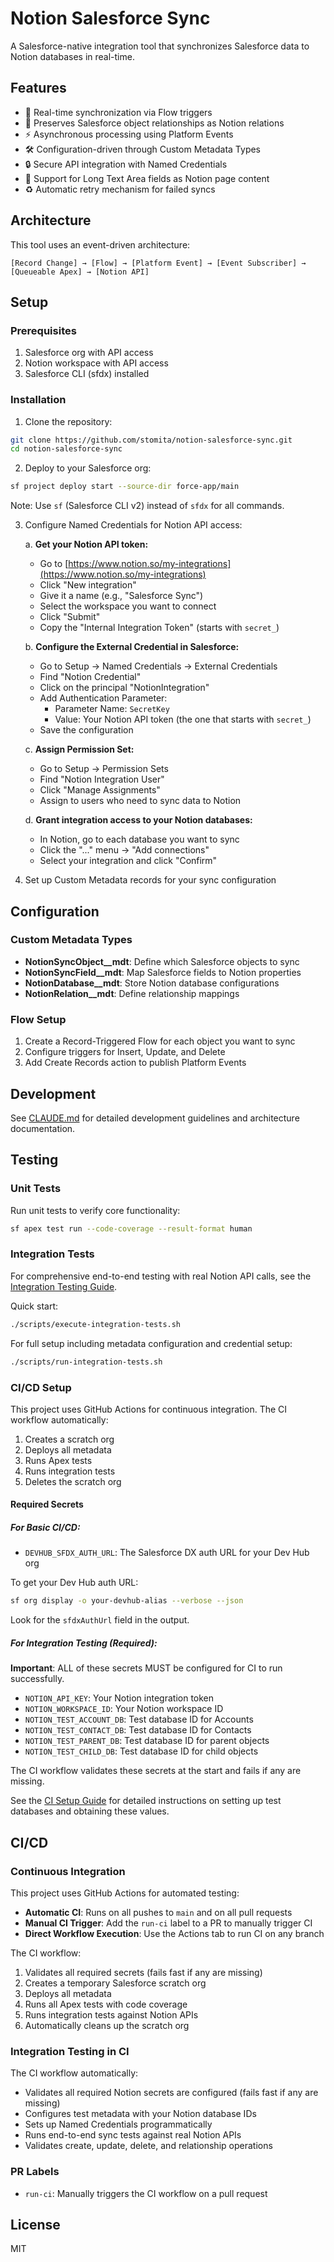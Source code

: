 # Notion Salesforce Sync

A Salesforce-native integration tool that synchronizes Salesforce data to Notion databases in real-time.

## Features

- 🔄 Real-time synchronization via Flow triggers
- 🔗 Preserves Salesforce object relationships as Notion relations
- ⚡ Asynchronous processing using Platform Events
- 🛠️ Configuration-driven through Custom Metadata Types
- 🔒 Secure API integration with Named Credentials
- 📝 Support for Long Text Area fields as Notion page content
- ♻️ Automatic retry mechanism for failed syncs

## Architecture

This tool uses an event-driven architecture:

```
[Record Change] → [Flow] → [Platform Event] → [Event Subscriber] → [Queueable Apex] → [Notion API]
```

## Setup

### Prerequisites

1. Salesforce org with API access
2. Notion workspace with API access
3. Salesforce CLI (sfdx) installed

### Installation

1. Clone the repository:
```bash
git clone https://github.com/stomita/notion-salesforce-sync.git
cd notion-salesforce-sync
```

2. Deploy to your Salesforce org:
```bash
sf project deploy start --source-dir force-app/main
```

Note: Use `sf` (Salesforce CLI v2) instead of `sfdx` for all commands.

3. Configure Named Credentials for Notion API access:

   a. **Get your Notion API token:**
   - Go to [https://www.notion.so/my-integrations](https://www.notion.so/my-integrations)
   - Click "New integration"
   - Give it a name (e.g., "Salesforce Sync")
   - Select the workspace you want to connect
   - Click "Submit"
   - Copy the "Internal Integration Token" (starts with `secret_`)

   b. **Configure the External Credential in Salesforce:**
   - Go to Setup → Named Credentials → External Credentials
   - Find "Notion Credential"
   - Click on the principal "NotionIntegration"
   - Add Authentication Parameter:
     - Parameter Name: `SecretKey`
     - Value: Your Notion API token (the one that starts with `secret_`)
   - Save the configuration

   c. **Assign Permission Set:**
   - Go to Setup → Permission Sets
   - Find "Notion Integration User"
   - Click "Manage Assignments"
   - Assign to users who need to sync data to Notion

   d. **Grant integration access to your Notion databases:**
   - In Notion, go to each database you want to sync
   - Click the "..." menu → "Add connections"
   - Select your integration and click "Confirm"

4. Set up Custom Metadata records for your sync configuration

## Configuration

### Custom Metadata Types

- **NotionSyncObject__mdt**: Define which Salesforce objects to sync
- **NotionSyncField__mdt**: Map Salesforce fields to Notion properties
- **NotionDatabase__mdt**: Store Notion database configurations
- **NotionRelation__mdt**: Define relationship mappings

### Flow Setup

1. Create a Record-Triggered Flow for each object you want to sync
2. Configure triggers for Insert, Update, and Delete
3. Add Create Records action to publish Platform Events

## Development

See [CLAUDE.md](CLAUDE.md) for detailed development guidelines and architecture documentation.

## Testing

### Unit Tests

Run unit tests to verify core functionality:

```bash
sf apex test run --code-coverage --result-format human
```

### Integration Tests

For comprehensive end-to-end testing with real Notion API calls, see the [Integration Testing Guide](docs/INTEGRATION_TESTING.md).

Quick start:
```bash
./scripts/execute-integration-tests.sh
```

For full setup including metadata configuration and credential setup:
```bash
./scripts/run-integration-tests.sh
```

### CI/CD Setup

This project uses GitHub Actions for continuous integration. The CI workflow automatically:

1. Creates a scratch org
2. Deploys all metadata
3. Runs Apex tests
4. Runs integration tests
5. Deletes the scratch org

#### Required Secrets

##### For Basic CI/CD:
- `DEVHUB_SFDX_AUTH_URL`: The Salesforce DX auth URL for your Dev Hub org

To get your Dev Hub auth URL:
```bash
sf org display -o your-devhub-alias --verbose --json
```
Look for the `sfdxAuthUrl` field in the output.

##### For Integration Testing (Required):
**Important**: ALL of these secrets MUST be configured for CI to run successfully.

- `NOTION_API_KEY`: Your Notion integration token
- `NOTION_WORKSPACE_ID`: Your Notion workspace ID
- `NOTION_TEST_ACCOUNT_DB`: Test database ID for Accounts
- `NOTION_TEST_CONTACT_DB`: Test database ID for Contacts
- `NOTION_TEST_PARENT_DB`: Test database ID for parent objects
- `NOTION_TEST_CHILD_DB`: Test database ID for child objects

The CI workflow validates these secrets at the start and fails if any are missing.

See the [CI Setup Guide](docs/CI_SETUP.md) for detailed instructions on setting up test databases and obtaining these values.

## CI/CD

### Continuous Integration

This project uses GitHub Actions for automated testing:

- **Automatic CI**: Runs on all pushes to `main` and on all pull requests
- **Manual CI Trigger**: Add the `run-ci` label to a PR to manually trigger CI
- **Direct Workflow Execution**: Use the Actions tab to run CI on any branch

The CI workflow:
1. Validates all required secrets (fails fast if any are missing)
2. Creates a temporary Salesforce scratch org
3. Deploys all metadata
4. Runs all Apex tests with code coverage
5. Runs integration tests against Notion APIs
6. Automatically cleans up the scratch org

### Integration Testing in CI

The CI workflow automatically:
- Validates all required Notion secrets are configured (fails fast if any are missing)
- Configures test metadata with your Notion database IDs
- Sets up Named Credentials programmatically
- Runs end-to-end sync tests against real Notion APIs
- Validates create, update, delete, and relationship operations

### PR Labels

- `run-ci`: Manually triggers the CI workflow on a pull request

## License

MIT